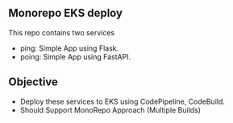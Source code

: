 ## Monorepo EKS deploy 
This repo contains two services
- ping: Simple App using Flask.
- poing: Simple App using FastAPI.
## Objective
- Deploy these services to EKS using CodePipeline, CodeBuild.
- Should Support MonoRepo Approach (Multiple Builds)